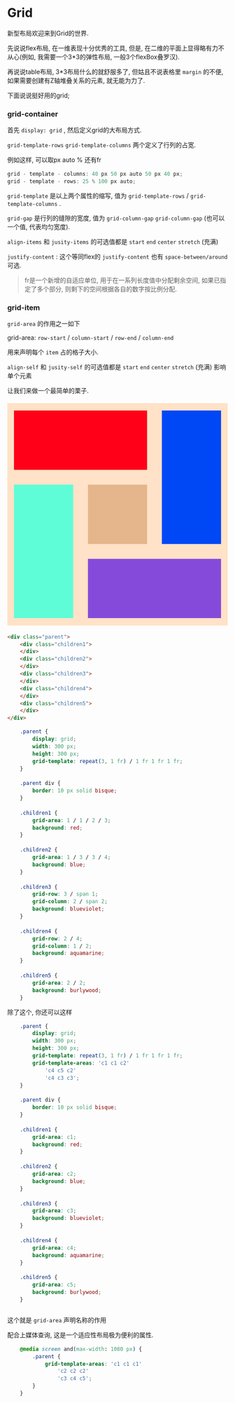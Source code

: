 # Grid

新型布局欢迎来到Grid的世界. 

先说说flex布局, 在一维表现十分优秀的工具, 但是, 在二维的平面上显得略有力不从心(例如, 我需要一个3*3的弹性布局, 一般3个flexBox叠罗汉). 

再说说table布局, 3*3布局什么的就舒服多了, 但姑且不说表格里 `margin` 的不便, 如果需要创建有Z轴堆叠关系的元素, 就无能为力了. 

下面说说挺好用的grid; 

### grid-container

首先 `display: grid` , 然后定义grid的大布局方式. 

`grid-template-rows`  `grid-template-columns` 两个定义了行列的占宽. 

例如这样, 可以取px auto % 还有fr

``` js
grid - template - columns: 40 px 50 px auto 50 px 40 px;
grid - template - rows: 25 % 100 px auto;
```

`grid-template` 是以上两个属性的缩写, 值为 `grid-template-rows` / `grid-template-columns` . 

`grid-gap` 是行列的缝隙的宽度, 值为 `grid-column-gap`  `grid-column-gap` (也可以一个值, 代表均匀宽度). 

`align-items` 和 `jusity-items` 的可选值都是 `start`  `end`  `center`  `stretch` (充满)

`justify-content` : 这个等同flex的 `justify-content` 也有 `space-between/around` 可选. 

> fr是一个新增的自适应单位, 用于在一系列长度值中分配剩余空间, 如果已指定了多个部分, 则剩下的空间根据各自的数字按比例分配. 

### grid-item

`grid-area` 的作用之一如下

grid-area: `row-start` / `column-start` / `row-end` / `column-end` 

用来声明每个 `item` 占的格子大小. 

`align-self` 和 `jusity-self` 的可选值都是 `start`  `end`  `center`  `stretch` (充满) 影响单个元素

让我们来做一个最简单的栗子. 

![img](../img/20180719001.png)

``` html
<div class="parent">
    <div class="children1">
    </div>
    <div class="children2">
    </div>
    <div class="children3">
    </div>
    <div class="children4">
    </div>
    <div class="children5">
    </div>
</div>
```

``` css
    .parent {
        display: grid;
        width: 300 px;
        height: 300 px;
        grid-template: repeat(3, 1 fr) / 1 fr 1 fr 1 fr;
    }

    .parent div {
        border: 10 px solid bisque;
    }

    .children1 {
        grid-area: 1 / 1 / 2 / 3;
        background: red;
    }

    .children2 {
        grid-area: 1 / 3 / 3 / 4;
        background: blue;
    }

    .children3 {
        grid-row: 3 / span 1;
        grid-column: 2 / span 2;
        background: blueviolet;
    }

    .children4 {
        grid-row: 2 / 4;
        grid-column: 1 / 2;
        background: aquamarine;
    }

    .children5 {
        grid-area: 2 / 2;
        background: burlywood;
    }
```

除了这个, 你还可以这样

``` css
    .parent {
        display: grid;
        width: 300 px;
        height: 300 px;
        grid-template: repeat(3, 1 fr) / 1 fr 1 fr 1 fr;
        grid-template-areas: 'c1 c1 c2'
            'c4 c5 c2'
            'c4 c3 c3';
    }

    .parent div {
        border: 10 px solid bisque;
    }

    .children1 {
        grid-area: c1;
        background: red;
    }

    .children2 {
        grid-area: c2;
        background: blue;
    }

    .children3 {
        grid-area: c3;
        background: blueviolet;
    }

    .children4 {
        grid-area: c4;
        background: aquamarine;
    }

    .children5 {
        grid-area: c5;
        background: burlywood;
    }
```

``` js

```

这个就是 `grid-area` 声明名称的作用

配合上媒体查询, 这是一个适应性布局极为便利的属性. 

``` css
    @media screen and(max-width: 1080 px) {
        .parent {
            grid-template-areas: 'c1 c1 c1'
                'c2 c2 c2'
                'c3 c4 c5';
        }
    }
```

